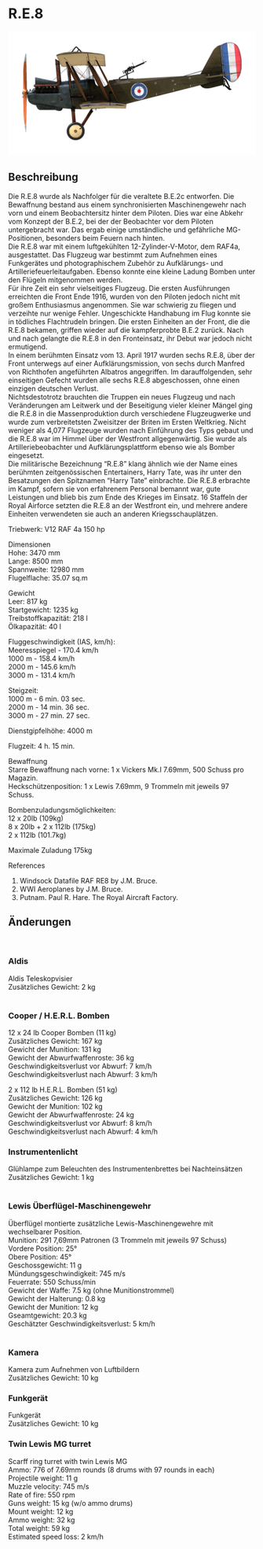 # R.E.8  
  
![re8](../images/re8.png)  
  
## Beschreibung  
  
Die R.E.8 wurde als Nachfolger für die veraltete B.E.2c entworfen. Die Bewaffnung bestand aus einem synchronisierten Maschinengewehr nach vorn und einem Beobachtersitz hinter dem Piloten. Dies war eine Abkehr vom Konzept der B.E.2, bei der der Beobachter vor dem Piloten untergebracht war. Das ergab einige umständliche und gefährliche MG-Positionen, besonders beim Feuern nach hinten.  
Die R.E.8 war mit einem luftgekühlten 12-Zylinder-V-Motor, dem RAF4a, ausgestattet. Das Flugzeug war bestimmt zum Aufnehmen eines Funkgerätes und photographischem Zubehör zu Aufklärungs- und Artilleriefeuerleitaufgaben. Ebenso konnte eine kleine Ladung Bomben unter den Flügeln mitgenommen werden.  
Für ihre Zeit ein sehr vielseitiges Flugzeug. Die ersten Ausführungen erreichten die Front Ende 1916, wurden von den Piloten jedoch nicht mit großem Enthusiasmus angenommen. Sie war schwierig zu fliegen und verzeihte nur wenige Fehler. Ungeschickte Handhabung im Flug konnte sie in tödliches Flachtrudeln bringen. Die ersten Einheiten an der Front, die die R.E.8 bekamen, griffen wieder auf die kampferprobte B.E.2 zurück. Nach und nach gelangte die R.E.8 in den Fronteinsatz, ihr Debut war jedoch nicht ermutigend.  
In einem berühmten Einsatz vom 13. April 1917 wurden sechs R.E.8, über der Front unterwegs auf einer Aufklärungsmission, von sechs durch Manfred von Richthofen angeführten Albatros angegriffen. Im darauffolgenden, sehr einseitigen Gefecht wurden alle sechs R.E.8 abgeschossen, ohne einen einzigen deutschen Verlust.  
Nichtsdestotrotz brauchten die Truppen ein neues Flugzeug und nach Veränderungen am Leitwerk und der Beseitigung vieler kleiner Mängel ging die R.E.8 in die Massenproduktion durch verschiedene Flugzeugwerke und wurde zum verbreitetsten Zweisitzer der Briten im Ersten Weltkrieg. Nicht weniger als 4,077 Flugzeuge wurden nach Einführung des Typs gebaut und die R.E.8 war im Himmel über der Westfront allgegenwärtig. Sie wurde als Artilleriebeobachter und Aufklärungsplattform ebenso wie als Bomber eingesetzt.  
Die militärische Bezeichnung “R.E.8” klang ähnlich wie der Name eines berühmten zeitgenössischen Entertainers, Harry Tate, was ihr unter den Besatzungen den Spitznamen “Harry Tate” einbrachte. Die R.E.8 erbrachte im Kampf, sofern sie von erfahrenem Personal bemannt war, gute Leistungen und blieb bis zum Ende des Krieges im Einsatz. 16 Staffeln der Royal Airforce setzten die R.E.8 an der Westfront ein, und mehrere andere Einheiten verwendeten sie auch an anderen Kriegsschauplätzen.  
  
Triebwerk: V12 RAF 4a 150 hp  
  
Dimensionen  
Hohe: 3470 mm  
Lange: 8500 mm  
Spannweite: 12980 mm  
Flugelflache: 35.07 sq.m  
  
Gewicht  
Leer: 817 kg  
Startgewicht: 1235 kg  
Treibstoffkapazität: 218 l  
Ölkapazität: 40 l  
  
Fluggeschwindigkeit (IAS, km/h):  
Meeresspiegel - 170.4 km/h  
1000 m - 158.4 km/h  
2000 m - 145.6 km/h  
3000 m - 131.4 km/h  
  
Steigzeit:  
1000 m -  6 min. 03 sec.  
2000 m - 14 min. 36 sec.  
3000 m - 27 min. 27 sec.  
  
Dienstgipfelhöhe: 4000 m  
  
Flugzeit: 4 h. 15 min.  
  
Bewaffnung  
Starre Bewaffnung nach vorne:  1 x Vickers Mk.I 7.69mm, 500 Schuss pro Magazin.  
Heckschützenposition:  1 x Lewis 7.69mm, 9 Trommeln mit jeweils 97 Schuss.  
  
Bombenzuladungsmöglichkeiten:  
12 x 20lb (109kg)  
 8 x 20lb + 2 x 112lb (175kg)  
 2 x 112lb (101.7kg)  
  
Maximale Zuladung 175kg  
  
References  
1) Windsock Datafile RAF RE8 by J.M. Bruce.  
2) WWI Aeroplanes by J.M. Bruce.  
3) Putnam. Paul R. Hare. The Royal Aircraft Factory.  
  
## Änderungen  
  ﻿
  
### Aldis  
  
Aldis Teleskopvisier  
Zusätzliches Gewicht: 2 kg  
  ﻿
  
### Cooper / H.E.R.L. Bomben  
  
12 x 24 lb Cooper Bomben (11 kg)  
Zusätzliches Gewicht: 167 kg  
Gewicht der Munition: 131 kg  
Gewicht der Abwurfwaffenroste: 36 kg  
Geschwindigkeitsverlust vor Abwurf: 7 km/h  
Geschwindigkeitsverlust nach Abwurf: 3 km/h  
  
2 x 112 lb H.E.R.L. Bomben (51 kg)  
Zusätzliches Gewicht: 126 kg  
Gewicht der Munition: 102 kg  
Gewicht der Abwurfwaffenroste: 24 kg  
Geschwindigkeitsverlust vor Abwurf: 8 km/h  
Geschwindigkeitsverlust nach Abwurf: 4 km/h  ﻿
  
### Instrumentenlicht  
  
Glühlampe zum Beleuchten des Instrumentenbrettes bei Nachteinsätzen  
Zusätzliches Gewicht: 1 kg  
  ﻿
  
### Lewis Überflügel-Maschinengewehr  
  
Überflügel montierte zusätzliche Lewis-Maschinengewehre mit wechselbarer Position.  
Munition: 291 7,69mm Patronen (3 Trommeln mit jeweils 97 Schuss)  
Vordere Position: 25°  
Obere Position: 45°  
Geschossgewicht: 11 g  
Mündungsgeschwindigkeit: 745 m/s  
Feuerrate: 550 Schuss/min  
Gewicht der Waffe: 7.5 kg (ohne Munitionstrommel)  
Gewicht der Halterung: 0.8 kg  
Gewicht der Munition: 12 kg  
Gseamtgewicht: 20.3 kg  
Geschätzter Geschwindigkeitsverlust: 5 km/h  
  ﻿
  
### Kamera  
  
Kamera zum Aufnehmen von Luftbildern  
Zusätzliches Gewicht: 10 kg  ﻿
  
### Funkgerät  
  
Funkgerät  
Zusätzliches Gewicht: 10 kg  ﻿
  
### Twin Lewis MG turret  
  
Scarff ring turret with twin Lewis MG  
Ammo: 776 of 7.69mm rounds (8 drums with 97 rounds in each)  
Projectile weight: 11 g  
Muzzle velocity: 745 m/s  
Rate of fire: 550 rpm  
Guns weight: 15 kg (w/o ammo drums)  
Mount weight: 12 kg  
Ammo weight: 32 kg  
Total weight: 59 kg  
Estimated speed loss: 2 km/h  